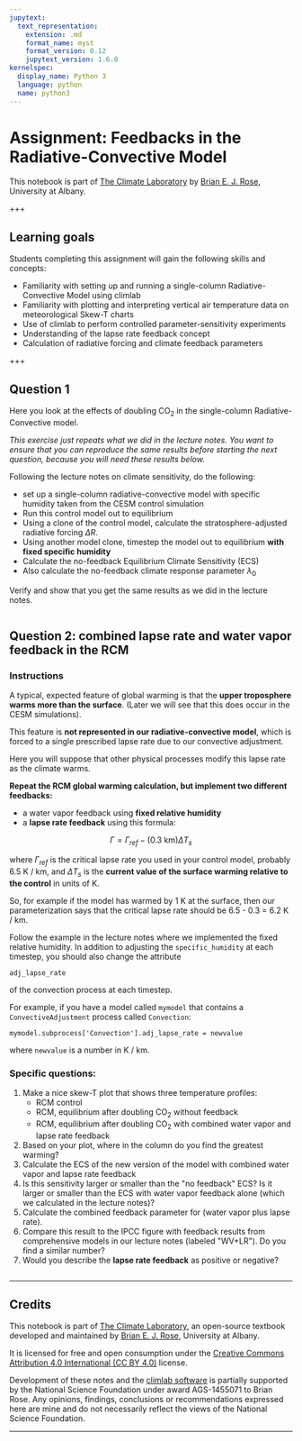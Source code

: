 ```yaml
---
jupytext:
  text_representation:
    extension: .md
    format_name: myst
    format_version: 0.12
    jupytext_version: 1.6.0
kernelspec:
  display_name: Python 3
  language: python
  name: python3
---
```


# Assignment: Feedbacks in the Radiative-Convective Model

This notebook is part of [The Climate Laboratory](https://brian-rose.github.io/ClimateLaboratoryBook) by [Brian E. J. Rose](http://www.atmos.albany.edu/facstaff/brose/index.html), University at Albany.

+++

## Learning goals

Students completing this assignment will gain the following skills and concepts:

- Familiarity with setting up and running a single-column Radiative-Convective Model using climlab
- Familiarity with plotting and interpreting vertical air temperature data on meteorological Skew-T charts
- Use of climlab to perform controlled parameter-sensitivity experiments
- Understanding of the lapse rate feedback concept
- Calculation of radiative forcing and climate feedback parameters

+++

## Question 1

Here you look at the effects of doubling CO$_2$ in the single-column Radiative-Convective model. 

*This exercise just repeats what we did in the lecture notes. You want to ensure that you can reproduce the same results before starting the next question, because you will need these results below.*

Following the lecture notes on climate sensitivity, do the following:

- set up a single-column radiative-convective model with specific humidity taken from the CESM control simulation
- Run this control model out to equilibrium
- Using a clone of the control model, calculate the stratosphere-adjusted radiative forcing $\Delta R$.
- Using another model clone, timestep the model out to equilibrium **with fixed specific humidity**
- Calculate the no-feedback Equilibrium Climate Sensitivity (ECS)
- Also calculate the no-feedback climate response parameter $\lambda_0$

Verify and show that you get the same results as we did in the lecture notes.

```{code-cell} ipython3

```

## Question 2: combined lapse rate and water vapor feedback in the RCM

### Instructions

A typical, expected feature of global warming is that the **upper troposphere warms more than the surface**. (Later we will see that this does occur in the CESM simulations).

This feature is **not represented in our radiative-convective model**, which is forced to a single prescribed lapse rate due to our convective adjustment.

Here you will suppose that other physical processes modify this lapse rate as the climate warms. 

**Repeat the RCM global warming calculation, but implement two different feedbacks:**

- a water vapor feedback using **fixed relative humidity**
- a **lapse rate feedback** using this formula:

$$ \Gamma = \Gamma_{ref} - (0.3 \text{ km}) \Delta T_s $$

where $\Gamma_{ref}$ is the critical lapse rate you used in your control model, probably 6.5 K / km, and $\Delta T_s$ is the **current value of the surface warming relative to the control** in units of K. 

So, for example if the model has warmed by 1 K at the surface, then our parameterization says that the critical lapse rate should be 6.5 - 0.3 = 6.2 K / km.

Follow the example in the lecture notes where we implemented the fixed relative humidity. In addition to adjusting the `specific_humidity` at each timestep, you should also change the attribute

```
adj_lapse_rate
```
of the convection process at each timestep.

For example, if you have a model called `mymodel` that contains a `ConvectiveAdjustment` process called `Convection`:
```
mymodel.subprocess['Convection'].adj_lapse_rate = newvalue
```
where `newvalue` is a number in K / km.

### Specific questions:

1. Make a nice skew-T plot that shows three temperature profiles:
    - RCM control
    - RCM, equilibrium after doubling CO$_2$ without feedback
    - RCM, equilibrium after doubling CO$_2$ with combined water vapor and lapse rate feedback
2. Based on your plot, where in the column do you find the greatest warming?
3. Calculate the ECS of the new version of the model with combined water vapor and lapse rate feedback
4. Is this sensitivity larger or smaller than the "no feedback" ECS? Is it larger or smaller than the ECS with water vapor feedback alone (which we calculated in the lecture notes)?
5. Calculate the combined feedback parameter for (water vapor plus lapse rate).
6. Compare this result to the IPCC figure with feedback results from comprehensive models in our lecture notes (labeled "WV+LR"). Do you find a similar number?
7. Would you describe the **lapse rate feedback** as positive or negative?


```{code-cell} ipython3

```

____________

## Credits

This notebook is part of [The Climate Laboratory](https://brian-rose.github.io/ClimateLaboratoryBook), an open-source textbook developed and maintained by [Brian E. J. Rose](http://www.atmos.albany.edu/facstaff/brose/index.html), University at Albany.

It is licensed for free and open consumption under the
[Creative Commons Attribution 4.0 International (CC BY 4.0)](https://creativecommons.org/licenses/by/4.0/) license.

Development of these notes and the [climlab software](https://github.com/brian-rose/climlab) is partially supported by the National Science Foundation under award AGS-1455071 to Brian Rose. Any opinions, findings, conclusions or recommendations expressed here are mine and do not necessarily reflect the views of the National Science Foundation.
____________

```{code-cell} ipython3

```
